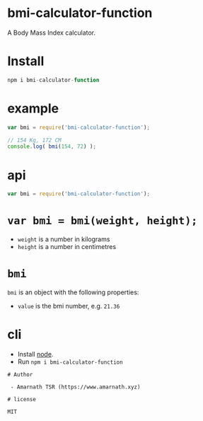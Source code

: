 bmi-calculator-function
=======================

A Body Mass Index calculator.

# Install

```js
npm i bmi-calculator-function

```
# example

```js
var bmi = require('bmi-calculator-function');

// 154 Kg, 172 CM
console.log( bmi(154, 72) );

```

# api

```js
var bmi = require('bmi-calculator-function');
```

# `var bmi = bmi(weight, height);`

- `weight` is a number in kilograms
- `height` is a number in centimetres

# `bmi`

`bmi` is an object with the following properties:

- `value` is the bmi number, e.g. `21.36`


# cli

- Install [node](http://nodejs.org/download).
- Run `npm i bmi-calculator-function`

```
# Author

 - Amarnath TSR (https://www.amarnath.xyz)

# license

MIT